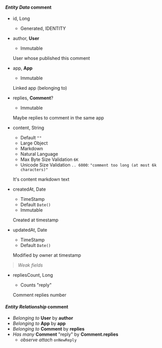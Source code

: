 #### _Entity Data_ comment

* id, Long
  * Generated, IDENTITY

* author, __User__
  * Immutable

  User whose published this comment

* app, __App__
  * Immutable

  Linked app (belonging to)

* replies, __Comment__?
  * Immutable

  Maybe replies to comment in the same app

* content, String
  * Default `""`
  * Large Object
  * Markdown
  * Natural Language
  * Max Byte Size Validation `6K`
  * Unicode Size Validation `.. 6000`: `"comment too long (at most 6k characters)"`

  It's content markdown text

* createdAt, Date
  * TimeStamp
  * Default `Date()`
  * Immutable

  Created at timestamp

* updatedAt, Date
  * TimeStamp
  * Default `Date()`

  Modified by owner at timestamp

> _Weak fields_

* repliesCount, Long
  * Counts "reply"

  Comment replies number

#### _Entity Relationship_ comment

* _Belonging to_ __User__ by __author__
* _Belonging to_ __App__ by __app__
* _Belonging to_ __Comment__ by __replies__
* _Has many_ __Comment__ "reply" by __Comment.replies__
  * _observe attach_ `onNewReply`
